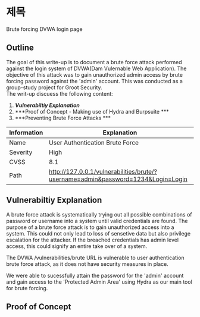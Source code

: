 
# 제목 
Brute forcing DVWA login page

## Outline

The goal of this write-up is to document a brute force attack performed against the login system of DVWA(Dam Vulernable Web Application). The objective of this attack was to gain unauthorized admin access by brute forcing password against the 'admin' account. This was conducted as a group-study project for Groot Security. \
The writ-up discuess the following content:
1. ***Vulnerabiltiy Explanation***
2. ***Proof of Concept - Making use of Hydra and Burpsuite ***
3. ***Preventing Brute Force Attacks ***

| Information | Explanation                                                                      |
|-------------|----------------------------------------------------------------------------------|
| Name        | User Authentication Brute Force                                                  |
| Severity    | High                                                                             |
| CVSS        | 8.1                                                                              |
| Path        | http://127.0.0.1/vulnerabilities/brute/?username=admin&password=1234&Login=Login |

## Vulnerabiltiy Explanation
A brute force attack is systematically trying out all possible combinations of password or username into a system until  valid credentials are found.
The purpose of a brute force attack is to gain unauthorized access into a system. This could not only lead to loss of sensetive data but also privilege escalation
for the attacker. If the breached credentials has admin level access, this could signify an entire take over of a system.

The DVWA /vulnerabilities/brute URL is vulnerable to user authentication brute force attack, as it does not have security measures in place.

We were able to sucessfully attain the password for the 'admin' account and gain access to the 'Protected Admin Area' using Hydra as our main tool for brute forcing.

## Proof of Concept
